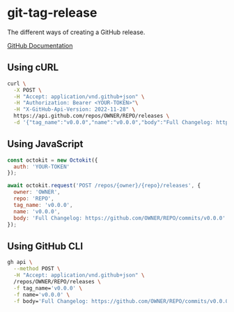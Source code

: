 # git-tag-release

The different ways of creating a GitHub release.

[GitHub Documentation](https://docs.github.com/en/rest/releases/releases#create-a-release)

## Using cURL

```bash
curl \
  -X POST \
  -H "Accept: application/vnd.github+json" \
  -H "Authorization: Bearer <YOUR-TOKEN>"\
  -H "X-GitHub-Api-Version: 2022-11-28" \
  https://api.github.com/repos/OWNER/REPO/releases \
  -d '{"tag_name":"v0.0.0","name":"v0.0.0","body":"Full Changelog: https://github.com/OWNER/REPO/commits/v0.0.0"}'
```

## Using JavaScript

```js
const octokit = new Octokit({
  auth: 'YOUR-TOKEN'
});

await octokit.request('POST /repos/{owner}/{repo}/releases', {
  owner: 'OWNER',
  repo: 'REPO',
  tag_name: 'v0.0.0',
  name: 'v0.0.0',
  body: 'Full Changelog: https://github.com/OWNER/REPO/commits/v0.0.0'
});
```

## Using GitHub CLI

```bash
gh api \
  --method POST \
  -H "Accept: application/vnd.github+json" \
  /repos/OWNER/REPO/releases \
  -f tag_name='v0.0.0' \
  -f name='v0.0.0' \
  -f body='Full Changelog: https://github.com/OWNER/REPO/commits/v0.0.0'
```
